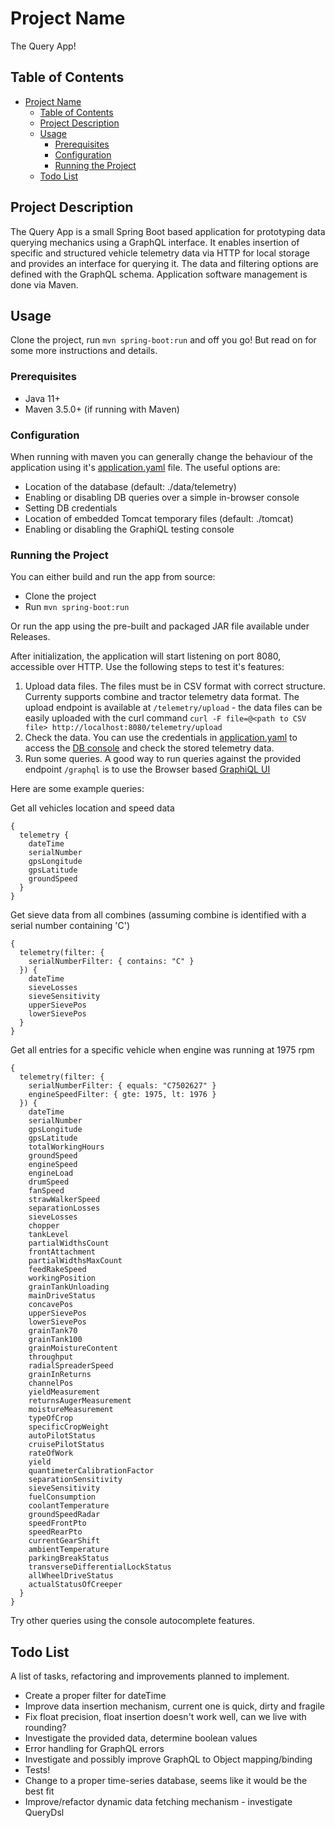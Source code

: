 # Project Name

The Query App!

## Table of Contents

- [Project Name](#project-name)
  - [Table of Contents](#table-of-contents)
  - [Project Description](#project-description)
  - [Usage](#usage)
    - [Prerequisites](#prerequisites)
    - [Configuration](#configuration)
    - [Running the Project](#running-the-project)
  - [Todo List](#todo-list)

## Project Description

The Query App is a small Spring Boot based application for prototyping data querying mechanics using a GraphQL interface. It enables insertion of specific and structured vehicle telemetry data via HTTP for local storage and provides an interface for querying it. The data and filtering options are defined with the GraphQL schema. Application software management is done via Maven.

## Usage

Clone the project, run `mvn spring-boot:run` and off you go! But read on for some more instructions and details.

### Prerequisites

- Java 11+
- Maven 3.5.0+ (if running with Maven)

### Configuration

When running with maven you can generally change the behaviour of the application using it's [application.yaml](/src/main/resources/application.yaml) file. The useful options are:
- Location of the database (default: ./data/telemetry)
- Enabling or disabling DB queries over a simple in-browser console
- Setting DB credentials
- Location of embedded Tomcat temporary files (default: ./tomcat)
- Enabling or disabling the GraphiQL testing console

### Running the Project

You can either build and run the app from source:
- Clone the project
- Run `mvn spring-boot:run`

Or run the app using the pre-built and packaged JAR file available under Releases.

After initialization, the application will start listening on port 8080, accessible over HTTP. Use the following steps to test it's features:
1. Upload data files. The files must be in CSV format with correct structure. Currenty supports combine and tractor telemetry data format. The upload endpoint is available at `/telemetry/upload` - the data files can be easily uploaded with the curl command `curl -F file=@<path to CSV file> http://localhost:8080/telemetry/upload`
2. Check the data. You can use the credentials in [application.yaml](/src/main/resources/application.yaml) to access the [DB console](http://localhost:8080/h2-console) and check the stored telemetry data.
3. Run some queries. A good way to run queries against the provided endpoint `/graphql` is to use the Browser based [GraphiQL UI](http://localhost:8080/graphiql)

Here are some example queries:

Get all vehicles location and speed data
```
{
  telemetry {
    dateTime
    serialNumber
    gpsLongitude
    gpsLatitude
    groundSpeed
  }
}
```

Get sieve data from all combines (assuming combine is identified with a serial number containing 'C')
```
{
  telemetry(filter: {
    serialNumberFilter: { contains: "C" }
  }) {
    dateTime
    sieveLosses
    sieveSensitivity
    upperSievePos
    lowerSievePos
  }
}
```

Get all entries for a specific vehicle when engine was running at 1975 rpm
```
{
  telemetry(filter: {
    serialNumberFilter: { equals: "C7502627" }
    engineSpeedFilter: { gte: 1975, lt: 1976 }
  }) {
    dateTime
    serialNumber
    gpsLongitude
    gpsLatitude
    totalWorkingHours
    groundSpeed
    engineSpeed
    engineLoad
    drumSpeed
    fanSpeed
    strawWalkerSpeed
    separationLosses
    sieveLosses
    chopper
    tankLevel
    partialWidthsCount
    frontAttachment
    partialWidthsMaxCount
    feedRakeSpeed
    workingPosition
    grainTankUnloading
    mainDriveStatus
    concavePos
    upperSievePos
    lowerSievePos
    grainTank70
    grainTank100
    grainMoistureContent
    throughput
    radialSpreaderSpeed
    grainInReturns
    channelPos
    yieldMeasurement
    returnsAugerMeasurement
    moistureMeasurement
    typeOfCrop
    specificCropWeight
    autoPilotStatus
    cruisePilotStatus
    rateOfWork
    yield
    quantimeterCalibrationFactor
    separationSensitivity
    sieveSensitivity
    fuelConsumption
    coolantTemperature
    groundSpeedRadar
    speedFrontPto
    speedRearPto
    currentGearShift
    ambientTemperature
    parkingBreakStatus
    transverseDifferentialLockStatus
    allWheelDriveStatus
    actualStatusOfCreeper
  }
}
```

Try other queries using the console autocomplete features.

## Todo List

A list of tasks, refactoring and improvements planned to implement.

- Create a proper filter for dateTime
- Improve data insertion mechanism, current one is quick, dirty and fragile
- Fix float precision, float insertion doesn't work well, can we live with rounding?
- Investigate the provided data, determine boolean values
- Error handling for GraphQL errors
- Investigate and possibly improve GraphQL to Object mapping/binding
- Tests!
- Change to a proper time-series database, seems like it would be the best fit
- Improve/refactor dynamic data fetching mechanism - investigate QueryDsl
